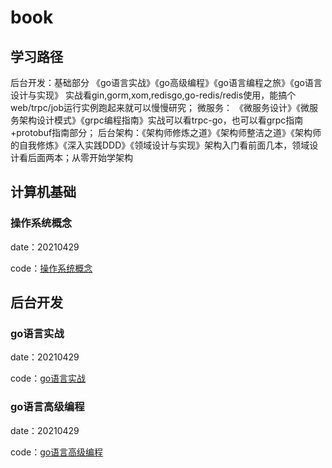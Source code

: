# book

## 学习路径

后台开发：基础部分 《go语言实战》《go高级编程》《go语言编程之旅》《go语言设计与实现》 实战看gin,gorm,xom,redisgo,go-redis/redis使用，能搞个web/trpc/job运行实例跑起来就可以慢慢研究；
微服务： 《微服务设计》《微服务架构设计模式》《grpc编程指南》实战可以看trpc-go，也可以看grpc指南+protobuf指南部分；
后台架构：《架构师修炼之道》《架构师整洁之道》《架构师的自我修炼》《深入实践DDD》《领域设计与实现》架构入门看前面几本，领域设计看后面两本；从零开始学架构

## 计算机基础

### 操作系统概念

date：20210429

code：[操作系统概念](https://github.com/huxiangyu99/OperatingSystemsConcepts)

## 后台开发

### go语言实战

date：20210429

code：[go语言实战](https://github.com/huxiangyu99/goinaction)

### go语言高级编程

date：20210429

code：[go语言高级编程](https://github.com/huxiangyu99/advanced-go-programming)
